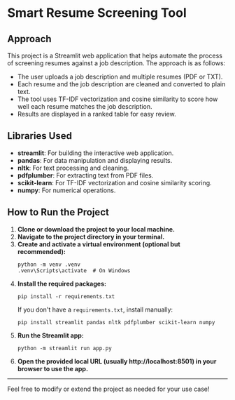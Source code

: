 # Smart Resume Screening Tool

## Approach

This project is a Streamlit web application that helps automate the process of screening resumes against a job description. The approach is as follows:

- The user uploads a job description and multiple resumes (PDF or TXT).
- Each resume and the job description are cleaned and converted to plain text.
- The tool uses TF-IDF vectorization and cosine similarity to score how well each resume matches the job description.
- Results are displayed in a ranked table for easy review.

## Libraries Used

- **streamlit**: For building the interactive web application.
- **pandas**: For data manipulation and displaying results.
- **nltk**: For text processing and cleaning.
- **pdfplumber**: For extracting text from PDF files.
- **scikit-learn**: For TF-IDF vectorization and cosine similarity scoring.
- **numpy**: For numerical operations.

## How to Run the Project

1. **Clone or download the project to your local machine.**
2. **Navigate to the project directory in your terminal.**
3. **Create and activate a virtual environment (optional but recommended):**
   ```
   python -m venv .venv
   .venv\Scripts\activate  # On Windows
   ```
4. **Install the required packages:**
   ```
   pip install -r requirements.txt
   ```
   If you don't have a `requirements.txt`, install manually:
   ```
   pip install streamlit pandas nltk pdfplumber scikit-learn numpy
   ```
5. **Run the Streamlit app:**
   ```
   python -m streamlit run app.py
   ```
6. **Open the provided local URL (usually http://localhost:8501) in your browser to use the app.**

---

Feel free to modify or extend the project as needed for your use case!
